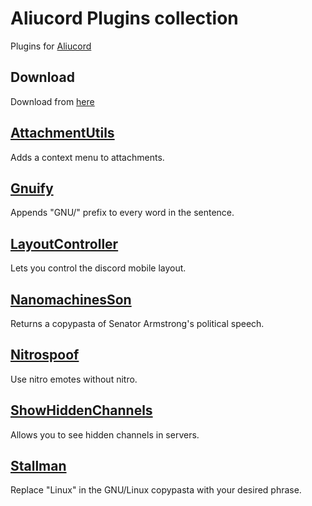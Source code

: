 # Aliucord Plugins collection
Plugins for [Aliucord](https://github.com/Aliucord)

## Download
Download from [here](https://github.com/X1nto/AliucordPlugins/tree/builds)

## [AttachmentUtils](/plugins/AttachmentUtils)
Adds a context menu to attachments.

## [Gnuify](/plugins/Gnuify)
Appends "GNU/" prefix to every word in the sentence.

## [LayoutController](/plugins/LayoutController)
Lets you control the discord mobile layout.

## [NanomachinesSon](/plugins/NanomachinesSon)
Returns a copypasta of Senator Armstrong's political speech.

## [Nitrospoof](/plugins/NitroSpoof)
Use nitro emotes without nitro.

## [ShowHiddenChannels](/plugins/ShowHiddenChannels)
Allows you to see hidden channels in servers.

## [Stallman](/plugins/Stallman)
Replace "Linux" in the GNU/Linux copypasta with your desired phrase.